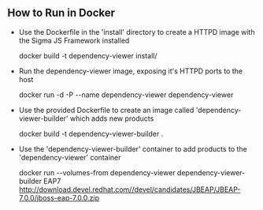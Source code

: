 ## How to Run in Docker

- Use the Dockerfile in the 'install' directory to create a HTTPD image with the Sigma JS Framework installed

   docker build -t dependency-viewer install/

- Run the dependency-viewer image, exposing it's HTTPD ports to the host

   docker run -d -P --name dependency-viewer dependency-viewer

- Use the provided Dockerfile to create an image called 'dependency-viewer-builder' which adds new products

   docker build -t dependency-viewer-builder .

- Use the 'dependency-viewer-builder' container to add products to the 'dependency-viewer' container

   docker run --volumes-from dependency-viewer dependency-viewer-builder EAP7 http://download.devel.redhat.com//devel/candidates/JBEAP/JBEAP-7.0.0/jboss-eap-7.0.0.zip